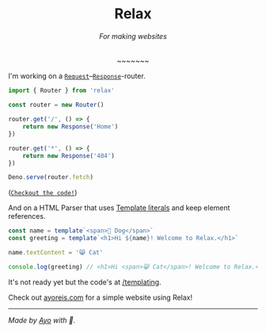 <h1 align="center">Relax</h1>
<h6 align="center">For making websites</h6>
<p align="center">~~~~~~~</p>

I'm working on a [`Request`](https://developer.mozilla.org/en-US/docs/Web/API/Request)–[`Response`](https://developer.mozilla.org/en-US/docs/Web/API/Response)-router.

```ts
import { Router } from 'relax'

const router = new Router()

router.get('/', () => {
	return new Response('Home')
})

router.get('*', () => {
	return new Response('404')
})

Deno.serve(router.fetch)
```

([`Checkout the code!`](/router/router.ts))

And on a HTML Parser that uses [Template literals](https://developer.mozilla.org/en-US/docs/Web/JavaScript/Reference/Template_literals) and keep element references.

```ts
const name = template`<span>🐶 Dog</span>`
const greeting = template`<h1>Hi ${name}! Welcome to Relax.</h1>`

name.textContent = '😸 Cat'

console.log(greeting) // <h1>Hi <span>😸 Cat</span>! Welcome to Relax.</h1>
```

It's not ready yet but the code's at [/templating](/templating).

Check out [ayoreis.com](//ayoreis.com) for a simple website using Relax!

---

_Made by [Ayo](//ayoreis.com) with 💖._
